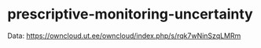 # prescriptive-monitoring-uncertainty


Data: https://owncloud.ut.ee/owncloud/index.php/s/rqk7wNinSzqLMRm
